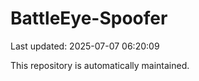 # BattleEye-Spoofer

Last updated: 2025-07-07 06:20:09

This repository is automatically maintained.
